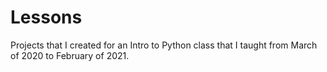 # Lessons
Projects that I created for an Intro to Python class that I taught from March of 2020 to February of 2021.
